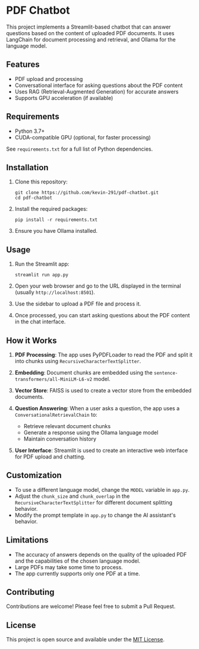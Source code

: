 # PDF Chatbot

This project implements a Streamlit-based chatbot that can answer questions based on the content of uploaded PDF documents. It uses LangChain for document processing and retrieval, and Ollama for the language model.

## Features

- PDF upload and processing
- Conversational interface for asking questions about the PDF content
- Uses RAG (Retrieval-Augmented Generation) for accurate answers
- Supports GPU acceleration (if available)

## Requirements

- Python 3.7+
- CUDA-compatible GPU (optional, for faster processing)

See `requirements.txt` for a full list of Python dependencies.

## Installation

1. Clone this repository:
   ```
   git clone https://github.com/kevin-291/pdf-chatbot.git
   cd pdf-chatbot
   ```

2. Install the required packages:
   ```
   pip install -r requirements.txt
   ```

3. Ensure you have Ollama installed.

## Usage

1. Run the Streamlit app:
   ```
   streamlit run app.py
   ```

2. Open your web browser and go to the URL displayed in the terminal (usually `http://localhost:8501`).

3. Use the sidebar to upload a PDF file and process it.

4. Once processed, you can start asking questions about the PDF content in the chat interface.

## How it Works

1. **PDF Processing**: The app uses PyPDFLoader to read the PDF and split it into chunks using `RecursiveCharacterTextSplitter`.

2. **Embedding**: Document chunks are embedded using the `sentence-transformers/all-MiniLM-L6-v2` model.

3. **Vector Store**: FAISS is used to create a vector store from the embedded documents.

4. **Question Answering**: When a user asks a question, the app uses a `ConversationalRetrievalChain` to:
   - Retrieve relevant document chunks
   - Generate a response using the Ollama language model
   - Maintain conversation history

5. **User Interface**: Streamlit is used to create an interactive web interface for PDF upload and chatting.

## Customization

- To use a different language model, change the `MODEL` variable in `app.py`.
- Adjust the `chunk_size` and `chunk_overlap` in the `RecursiveCharacterTextSplitter` for different document splitting behavior.
- Modify the prompt template in `app.py` to change the AI assistant's behavior.

## Limitations

- The accuracy of answers depends on the quality of the uploaded PDF and the capabilities of the chosen language model.
- Large PDFs may take some time to process.
- The app currently supports only one PDF at a time.

## Contributing

Contributions are welcome! Please feel free to submit a Pull Request.

## License

This project is open source and available under the [MIT License](LICENSE).